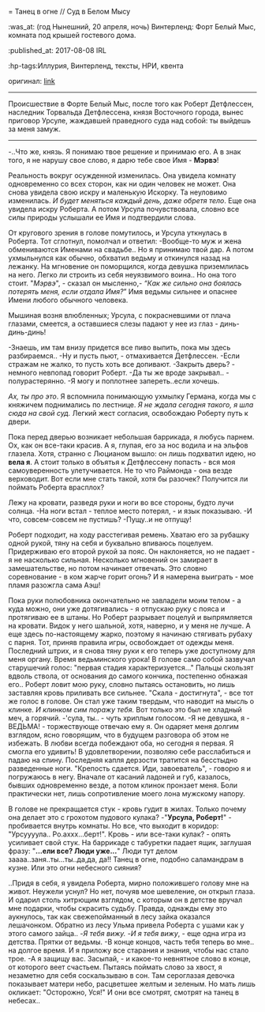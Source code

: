 = Танец в огне // Суд в Белом Мысу

:was_at: (год Нынешний, 20 апреля, ночь) Винтерленд: Форт Белый Мыс, комната под крышей гостевого дома.

:published_at: 2017-08-08 IRL

:hp-tags:Иллурия, Винтерленд, тексты, НРИ, квента

оригинал: [link](https://docs.google.com/document/d/1-MJx0ytZGB0PiHhoundrFpFJ-wM4OcqyZQtkB8WZPCE/edit)

------------

Происшествие в Форте Белый Мыс, после того как Роберт Детфлессен, наследник Торвальда Детфлессена, князя Восточного города, вынес приговор Урсуле, жаждавшей праведного суда над собой: ты выйдешь за меня замуж.
***


-..Что же, князь. Я понимаю твое решение и принимаю его. А в знак того, я не нарушу свое слово, я дарю тебе свое Имя - **Мэрвэ**!

Реальность вокруг осужденной изменилась. Она увидела комнату одновременно со всех сторон, как ни один человек не может. Она снова увидела свою искру и маленькую Искорку. Та неуловимо изменилась. *И будет меняться каждый день, даже обретя тело*. Еще она увидела искру Роберта. А потом Урсула почувствовала, словно все силы природы услышали ее Имя и подтвердили слова.

От кругового зрения в голове помутилось, и Урсула уткнулась в Роберта. Тот сглотнул, помолчал и ответил:
-Вообще-то муж и жена обмениваются Именами на свадьбе.. Но я принимаю твой дар.
А потом ухмыльнулся как обычно, обхватил ведьму и откинулся назад на лежанку. На мгновение он поморщился, когда девушка приземлилась на него. Легко ли строить из себя неуязвимого воина.. Но она того стоит. "*Мэрвэ*", - сказал он мысленно,- *“Как же сильно она боялась потерять меня, если отдала Имя?*” Имя ведьмы сильнее и опаснее Имени любого обычного человека.

Мышиная возня влюбленных; Урсула, с покрасневшими от плача глазами, смеется, а оставшиеся слезы падают у нее из глаз - динь-динь-динь!

-Знаешь, им там внизу придется все пиво выпить, пока мы здесь разбираемся..
-Ну и пусть пьют, - отмахивается Детфлессен.
-Если стражам не жалко, то пусть хоть все допивают.
-Закрыть дверь? - немного невпопад говорит Роберт.
-Да ты же вроде закрывал.. - полурастерянно.
-Я могу и поплотнее запереть..если хочешь.

*Ах, ты про это*. Я вспомнила понимающую ухмылку Германа, когда мы с княжичем поднимались по лестнице. *Я не ждала сегодня такого, я шла сюда на свой суд.*
Легкий жест согласия, освобождаю Роберту путь к двери.

Пока перед дверью возникает небольшая баррикада, я любусь парнем. Ох, как он все-таки красив. А я, глупая, его за нос водила и на эльфов глазела. Хотя, странно с Люцианом вышло: он лишь подхватил идею, но **вела я**. А стоит только в объятья к Детфлессену попасть - вся моя самоуверенность улетучивается. Не то что Раймонда - она везде верховодит. Вот если мне стать такой, хотя бы разочек? Получится ли поймать Роберта врасплох?

Лежу на кровати, разведя руки и ноги во все стороны, будто лучи солнца.
-На ноги встал - теплое место потерял, - и язык показываю.
-И что, совсем-совсем не пустишь?
-Пущу..и не отпущу!

Роберт подходит, на ходу расстегивая ремень. Хватаю его за рубашку одной рукой, тяну на себя и буквально впиваюсь поцелуем. Придерживаю его второй рукой за пояс. Он наклоняется, но не падает - я не насколько сильная. Несколько мгновений он замирает в замешательстве, но потом начинает отвечать. Это словно соревнование - в ком жарче горит огонь? И я намерена выиграть - мое пламя разожгла сама Аэш!

Пока руки полюбовника окончательно не завладели моим телом - а куда можно, они уже дотягивались - я отпускаю руку с пояса и протягиваю ее в штаны. Но Роберт разрывает поцелуй и выпрямляется на кровати. Видок у него шальной, хотя, наверно, и у меня не лучше. А еще здесь по-настоящему жарко, поэтому я начинаю стягивать рубаху с парня. Тот, приняв правила игры, освобождает от одежды меня. Последний штрих, и я снова тяну руки к его теперь уже доступному для меня органу. Время ведьминского урока! В голове само собой зазвучал старушечий голос: "первая стадия характеризуется..." Пальцы скользят вдволь ствола, от основания до самого кончика, постепенно обнажая его..
 Роберт ловит мою руку, словно пытаясь остановить, но лишь заставляя кровь приливать все сильнее. "Скала - достигнута", - все тот же голос в голове. Он стал уже таким твердым, что наводит на мысль о клинке. *И клинком сим поражу тебя.* Вот только это был не хладный меч, а горячий. 
 -'сула, ты.. - чуть хриплым голосом.
 -Я не девушка, я - ВЕДЬМА! - торжествующе отвечаю ему я. Он одаряет меня долгим взглядом, ясно говорящим, что в будущем разговора об этом не избежать.
 В любви всегда побеждают оба, но сегодня я первая. Я смогла его удивить! В удовлетворении, позволяю себе расслабиться и падаю на спину. Последняя капля дерзости тратится на бесстыдно разведенные ноги. "Крепость сдается. Иди, завоеватель", - говорю я и погружаюсь в негу. Вначале от касаний ладоней и губ, казалось, бывших одновременно везде, а потом клинок пронзает меня. Боли практически нет, лишь сопротивление моего лона мужскому напору.
 
 В голове не прекращается стук - кровь гудит в жилах. Только почему она делает это с грохотом пудового кулака?
 -"**Урсула, Роберт!**" - пробивается внутрь комнаты.
Но все, что выходит в коридор: "Урсуууула.. Ро.аххх...берт!".
Кровь - или все-таки кулак? - опять усиливает свой стук. На баррикаде с табуретки падает ящик, заглушая фразу: "**...ели все? Люди уже...**" Люди тут делом заааа..заня..ты...ты..да,да, да!! Танец в огне, подобно саламандрам в кузне. Или это огни небесного сияния?

..Придя в себя, я увидела Роберта, мирно положившего голову мне на живот. Неужели уснул? Но нет, почуяв мое шевеление, он открыл глаза. И одарил столь хитрющим взглядом, с которым он в детстве вручал мне подарки, чтобы скрасить судьбу. Правда, однажды ему это аукнулось, так как свежепойманный в лесу зайка оказался лешачонком. Обратно из лесу Ульма привела Роберта с ушами как у этого самого зайца..
-*Я тебя вижу.*
-*И я тебя вижу*, - еще одна игра из детства. Прятки от ведьмы.
-В конце концов, часть тебя теперь во мне.. на долгое время. И я приложу все старания и знания, чтобы нас стало трое.
-А я защищу вас. Засыпай, - и какое-то невнятное слово в конце, от которого веет счастьем. Пытаясь поймать слово за хвост, я незаметно для себя соскальзываю в сон. Там сероглазая девочка показывает матери небо, расцветшее желтым и зеленым. Но мать лишь окликает: "Осторожно, Уся!" И они все смотрят, смотрят на танец в небесах..



